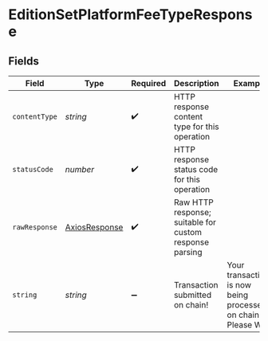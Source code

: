 # EditionSetPlatformFeeTypeResponse


## Fields

| Field                                                           | Type                                                            | Required                                                        | Description                                                     | Example                                                         |
| --------------------------------------------------------------- | --------------------------------------------------------------- | --------------------------------------------------------------- | --------------------------------------------------------------- | --------------------------------------------------------------- |
| `contentType`                                                   | *string*                                                        | :heavy_check_mark:                                              | HTTP response content type for this operation                   |                                                                 |
| `statusCode`                                                    | *number*                                                        | :heavy_check_mark:                                              | HTTP response status code for this operation                    |                                                                 |
| `rawResponse`                                                   | [AxiosResponse](https://axios-http.com/docs/res_schema)         | :heavy_check_mark:                                              | Raw HTTP response; suitable for custom response parsing         |                                                                 |
| `string`                                                        | *string*                                                        | :heavy_minus_sign:                                              | Transaction submitted on chain!                                 | Your transactions is now being processed on chain. Please Wait! |